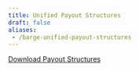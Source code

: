 ```yaml
---
title: Unified Payout Structures
draft: false
aliases:
 - /barge-unified-payout-structures
---
```


[Download Payout Structures](https://irp-cdn.multiscreensite.com/7fa840da/files/uploaded/Unified_BARGE_payouts.pdf)
